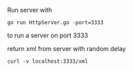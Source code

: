Run server with

```go run HttpServer.go -port=3333```

to run a server on port 3333

return xml from server with random delay

```curl -v localhost:3333/xml ```
